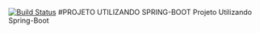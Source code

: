 [![Build Status](https://travis-ci.org/andrebasalo/spring-boot.svg?branch=master)](https://travis-ci.org/andrebasalo/spring-boot)
#PROJETO UTILIZANDO SPRING-BOOT
Projeto Utilizando Spring-Boot
